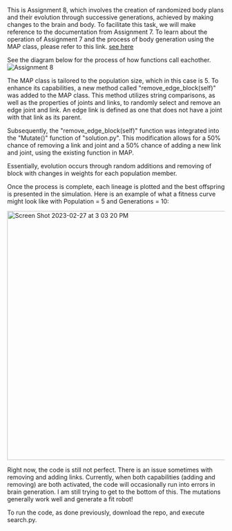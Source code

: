 This is Assignment 8, which involves the creation of randomized body plans and their evolution through successive generations, achieved by making changes to the brain and body. To facilitate this task, we will make reference to the documentation from Assignment 7. To learn about the operation of Assignment 7 and the process of body generation using the MAP class, please refer to this link. [see here](https://github.com/blakefrank/mybots/tree/3d-morphologies)

See the diagram below for the process of how functions call eachother.
![Assignment 8 ](https://user-images.githubusercontent.com/86979153/221684765-38b05540-36fa-43f0-b8ea-ad2a2c1eb4f8.jpg)


The MAP class is tailored to the population size, which in this case is 5. To enhance its capabilities, a new method called "remove_edge_block(self)" was added to the MAP class. This method utilizes string comparisons, as well as the properties of joints and links, to randomly select and remove an edge joint and link. An edge link is defined as one that does not have a joint with that link as its parent.

Subsequently, the "remove_edge_block(self)" function was integrated into the "Mutate()" function of "solution.py". This modification allows for a 50% chance of removing a link and joint and a 50% chance of adding a new link and joint, using the existing function in MAP.

Essentially, evolution occurs through random additions and removing of block with changes in weights for each population member. 

Once the process is complete, each lineage is plotted and the best offspring is presented in the simulation. Here is an example of what a fitness curve might look like with Population = 5 and Generations = 10: 

<img width="578" alt="Screen Shot 2023-02-27 at 3 03 20 PM" src="https://user-images.githubusercontent.com/86979153/221685180-0efafb9a-a6ab-488e-b323-e80ca989e179.png">

Right now, the code is still not perfect. There is an issue sometimes with removing and adding links. Currently, when both capabilities (adding and removing) are both activated, the code will occasionally run into errors in brain generation. I am still trying to get to the bottom of this. The mutations generally work well and generate a fit robot!

To run the code, as done previously, download the repo, and execute search.py.
